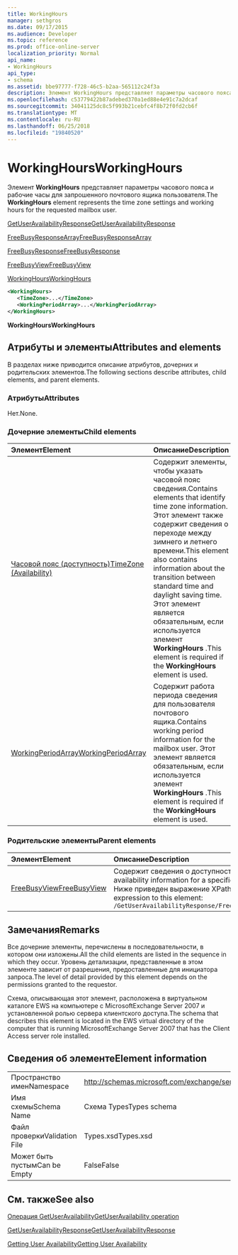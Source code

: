 ```yaml
---
title: WorkingHours
manager: sethgros
ms.date: 09/17/2015
ms.audience: Developer
ms.topic: reference
ms.prod: office-online-server
localization_priority: Normal
api_name:
- WorkingHours
api_type:
- schema
ms.assetid: bbe97777-f728-46c5-b2aa-565112c24f3a
description: Элемент WorkingHours представляет параметры часового пояса и рабочие часы для запрошенного почтового ящика пользователя.
ms.openlocfilehash: c53779422b87adebed370a1ed88e4e91c7a2dcaf
ms.sourcegitcommit: 34041125dc8c5f993b21cebfc4f8b72f0fd2cb6f
ms.translationtype: MT
ms.contentlocale: ru-RU
ms.lasthandoff: 06/25/2018
ms.locfileid: "19840520"
---
```

# <a name="workinghours"></a><span data-ttu-id="3774b-103">WorkingHours</span><span class="sxs-lookup"><span data-stu-id="3774b-103">WorkingHours</span></span>

<span data-ttu-id="3774b-104">Элемент **WorkingHours** представляет параметры часового пояса и рабочие часы для запрошенного почтового ящика пользователя.</span><span class="sxs-lookup"><span data-stu-id="3774b-104">The **WorkingHours** element represents the time zone settings and working hours for the requested mailbox user.</span></span> 
  
[<span data-ttu-id="3774b-105">GetUserAvailabilityResponse</span><span class="sxs-lookup"><span data-stu-id="3774b-105">GetUserAvailabilityResponse</span></span>](getuseravailabilityresponse.md)
  
[<span data-ttu-id="3774b-106">FreeBusyResponseArray</span><span class="sxs-lookup"><span data-stu-id="3774b-106">FreeBusyResponseArray</span></span>](freebusyresponsearray.md)
  
[<span data-ttu-id="3774b-107">FreeBusyResponse</span><span class="sxs-lookup"><span data-stu-id="3774b-107">FreeBusyResponse</span></span>](freebusyresponse.md)
  
[<span data-ttu-id="3774b-108">FreeBusyView</span><span class="sxs-lookup"><span data-stu-id="3774b-108">FreeBusyView</span></span>](freebusyview.md)
  
[<span data-ttu-id="3774b-109">WorkingHours</span><span class="sxs-lookup"><span data-stu-id="3774b-109">WorkingHours</span></span>](workinghours-ex15websvcsotherref.md)
  
```xml
<WorkingHours>
   <TimeZone>...</TimeZone>
   <WorkingPeriodArray>...</WorkingPeriodArray>
</WorkingHours>
```

 <span data-ttu-id="3774b-110">**WorkingHours**</span><span class="sxs-lookup"><span data-stu-id="3774b-110">**WorkingHours**</span></span>
## <a name="attributes-and-elements"></a><span data-ttu-id="3774b-111">Атрибуты и элементы</span><span class="sxs-lookup"><span data-stu-id="3774b-111">Attributes and elements</span></span>

<span data-ttu-id="3774b-112">В разделах ниже приводится описание атрибутов, дочерних и родительских элементов.</span><span class="sxs-lookup"><span data-stu-id="3774b-112">The following sections describe attributes, child elements, and parent elements.</span></span>
  
### <a name="attributes"></a><span data-ttu-id="3774b-113">Атрибуты</span><span class="sxs-lookup"><span data-stu-id="3774b-113">Attributes</span></span>

<span data-ttu-id="3774b-114">Нет.</span><span class="sxs-lookup"><span data-stu-id="3774b-114">None.</span></span>
  
### <a name="child-elements"></a><span data-ttu-id="3774b-115">Дочерние элементы</span><span class="sxs-lookup"><span data-stu-id="3774b-115">Child elements</span></span>

|<span data-ttu-id="3774b-116">**Элемент**</span><span class="sxs-lookup"><span data-stu-id="3774b-116">**Element**</span></span>|<span data-ttu-id="3774b-117">**Описание**</span><span class="sxs-lookup"><span data-stu-id="3774b-117">**Description**</span></span>|
|:-----|:-----|
|[<span data-ttu-id="3774b-118">Часовой пояс (доступность)</span><span class="sxs-lookup"><span data-stu-id="3774b-118">TimeZone (Availability)</span></span>](timezone-availability.md) <br/> |<span data-ttu-id="3774b-119">Содержит элементы, чтобы указать часовой пояс сведения.</span><span class="sxs-lookup"><span data-stu-id="3774b-119">Contains elements that identify time zone information.</span></span> <span data-ttu-id="3774b-120">Этот элемент также содержит сведения о переходе между зимнего и летнего времени.</span><span class="sxs-lookup"><span data-stu-id="3774b-120">This element also contains information about the transition between standard time and daylight saving time.</span></span> <span data-ttu-id="3774b-121">Этот элемент является обязательным, если используется элемент **WorkingHours** .</span><span class="sxs-lookup"><span data-stu-id="3774b-121">This element is required if the **WorkingHours** element is used.</span></span>  <br/> |
|[<span data-ttu-id="3774b-122">WorkingPeriodArray</span><span class="sxs-lookup"><span data-stu-id="3774b-122">WorkingPeriodArray</span></span>](workingperiodarray.md) <br/> |<span data-ttu-id="3774b-123">Содержит работа периода сведения для пользователя почтового ящика.</span><span class="sxs-lookup"><span data-stu-id="3774b-123">Contains working period information for the mailbox user.</span></span> <span data-ttu-id="3774b-124">Этот элемент является обязательным, если используется элемент **WorkingHours** .</span><span class="sxs-lookup"><span data-stu-id="3774b-124">This element is required if the **WorkingHours** element is used.</span></span>  <br/> |
   
### <a name="parent-elements"></a><span data-ttu-id="3774b-125">Родительские элементы</span><span class="sxs-lookup"><span data-stu-id="3774b-125">Parent elements</span></span>

|<span data-ttu-id="3774b-126">**Элемент**</span><span class="sxs-lookup"><span data-stu-id="3774b-126">**Element**</span></span>|<span data-ttu-id="3774b-127">**Описание**</span><span class="sxs-lookup"><span data-stu-id="3774b-127">**Description**</span></span>|
|:-----|:-----|
|[<span data-ttu-id="3774b-128">FreeBusyView</span><span class="sxs-lookup"><span data-stu-id="3774b-128">FreeBusyView</span></span>](freebusyview.md) <br/> |<span data-ttu-id="3774b-129">Содержит сведения о доступности для конкретного пользователя.</span><span class="sxs-lookup"><span data-stu-id="3774b-129">Contains availability information for a specific user.</span></span>  <br/> <span data-ttu-id="3774b-130">Ниже приведен выражение XPath для этого элемента.</span><span class="sxs-lookup"><span data-stu-id="3774b-130">The following is the XPath expression to this element:</span></span>  <br/>  `/GetUserAvailabilityResponse/FreeBusyResponseArray/FreeBusyResponse/FreeBusyView/` <br/> |
   
## <a name="remarks"></a><span data-ttu-id="3774b-131">Замечания</span><span class="sxs-lookup"><span data-stu-id="3774b-131">Remarks</span></span>

<span data-ttu-id="3774b-132">Все дочерние элементы, перечислены в последовательности, в котором они изложены.</span><span class="sxs-lookup"><span data-stu-id="3774b-132">All the child elements are listed in the sequence in which they occur.</span></span> <span data-ttu-id="3774b-133">Уровень детализации, представленные в этом элементе зависит от разрешения, предоставленные для инициатора запроса.</span><span class="sxs-lookup"><span data-stu-id="3774b-133">The level of detail provided by this element depends on the permissions granted to the requestor.</span></span>
  
<span data-ttu-id="3774b-134">Схема, описывающая этот элемент, расположена в виртуальном каталоге EWS на компьютере с MicrosoftExchange Server 2007 и установленной ролью сервера клиентского доступа.</span><span class="sxs-lookup"><span data-stu-id="3774b-134">The schema that describes this element is located in the EWS virtual directory of the computer that is running MicrosoftExchange Server 2007 that has the Client Access server role installed.</span></span>
  
## <a name="element-information"></a><span data-ttu-id="3774b-135">Сведения об элементе</span><span class="sxs-lookup"><span data-stu-id="3774b-135">Element information</span></span>

|||
|:-----|:-----|
|<span data-ttu-id="3774b-136">Пространство имен</span><span class="sxs-lookup"><span data-stu-id="3774b-136">Namespace</span></span>  <br/> |http://schemas.microsoft.com/exchange/services/2006/types  <br/> |
|<span data-ttu-id="3774b-137">Имя схемы</span><span class="sxs-lookup"><span data-stu-id="3774b-137">Schema Name</span></span>  <br/> |<span data-ttu-id="3774b-138">Схема Types</span><span class="sxs-lookup"><span data-stu-id="3774b-138">Types schema</span></span>  <br/> |
|<span data-ttu-id="3774b-139">Файл проверки</span><span class="sxs-lookup"><span data-stu-id="3774b-139">Validation File</span></span>  <br/> |<span data-ttu-id="3774b-140">Types.xsd</span><span class="sxs-lookup"><span data-stu-id="3774b-140">Types.xsd</span></span>  <br/> |
|<span data-ttu-id="3774b-141">Может быть пустым</span><span class="sxs-lookup"><span data-stu-id="3774b-141">Can be Empty</span></span>  <br/> |<span data-ttu-id="3774b-142">False</span><span class="sxs-lookup"><span data-stu-id="3774b-142">False</span></span>  <br/> |
   
## <a name="see-also"></a><span data-ttu-id="3774b-143">См. также</span><span class="sxs-lookup"><span data-stu-id="3774b-143">See also</span></span>



[<span data-ttu-id="3774b-144">Операция GetUserAvailability</span><span class="sxs-lookup"><span data-stu-id="3774b-144">GetUserAvailability operation</span></span>](getuseravailability-operation.md)
  
[<span data-ttu-id="3774b-145">GetUserAvailabilityResponse</span><span class="sxs-lookup"><span data-stu-id="3774b-145">GetUserAvailabilityResponse</span></span>](getuseravailabilityresponse.md)


[<span data-ttu-id="3774b-146">Getting User Availability</span><span class="sxs-lookup"><span data-stu-id="3774b-146">Getting User Availability</span></span>](http://msdn.microsoft.com/library/d4133fcb-9b0f-4e6b-aadf-a389da83516a%28Office.15%29.aspx)


